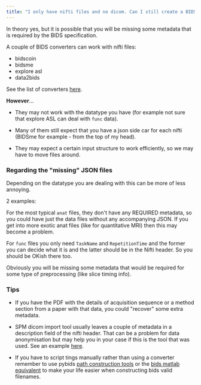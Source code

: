 ```yaml
---
title: "I only have nifti files and no dicom. Can I still create a BIDS dataset?"
---
```


In theory yes, but it is possible that you will be missing some metadata that is required by the BIDS specification.

A couple of BIDS converters can work with nifti files:

-   bidscoin
-   bidsme
-   explore asl
-   data2bids

See the list of converters [here](../tools/converters/index.md).

**However**...

-   They may not work with the datatype you have
    (for example not sure that explore ASL can deal with `func` data).

-   Many of them still expect that you have a json side car for each nifti
    (BIDSme for example - from the top of my head).

-   They may expect a certain input structure to work efficiently,
    so we may have to move files around.

<!-- Not played with it but, from the README, data2bids sounds pretty flexible
but may require you to play with python and json files for configuration.

https://github.com/SIMEXP/Data2Bids -->

### Regarding the "missing" JSON files

Depending on the datatype you are dealing with this can be more of less annoying.

2 examples:

For the most typical `anat` files,
they don't have any REQUIRED metadata,
so you could have just the data files without any accompanying JSON.
If you get into more exotic anat files (like for quantitative MRI)
then this may become a problem.

For `func` files you only need `TaskName` and `RepetitionTime`
and the former you can decide what it is and the latter should be in the Nifti header.
So you should be OKish there too.

Obviously you will be missing some metadata that would be required
for some type of preprocessing (like slice timing info).

### Tips

-   If you have the PDF with the details of acquisition sequence or a method section
    from a paper with that data, you could "recover" some extra metadata.

-   SPM dicom import tool usually leaves a couple of metadata
    in a description field of the nifti header.
    That can be a problem for data anonymisation but may help you in your case
    if this is the tool that was used.
    See an example [here](https://github.com/PeerHerholz/BIDSonym/issues/41#issue-768636869).

-   If you have to script tings manually rather than using a converter
    remember to use pybids
    [path construction tools](https://bids-standard.github.io/pybids/examples/pybids_tutorial.html#path-construction)
    or the
    [bids matlab equivalent](https://github.com/bids-standard/bids-matlab/blob/master/examples/03_BIDS-Matlab_filenames_and_metadata.ipynb) to make your life easier when constructing bids valid filenames.

